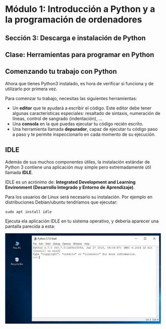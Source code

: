 # Módulo 1: Introducción a Python y a la programación de ordenadores
## Sección 3: Descarga e instalación de Python
## Clase: Herramientas para programar en Python

## Comenzando tu trabajo con Python

Ahora que tienes Python3 instalado, es hora de verificar si funciona y de utilizarlo por primera vez.

Para comenzar tu trabajo, necesitas las siguientes herramientas:

* Un **editor** que te ayudará a escribir el código. Este editor debe tener algunas características especiales: resaltado de sintaxis, numeración de líneas, control de sangrado (indentación), ...
* Una **consola** en la que puedas ejecutar tu código recién escrito.
* Una herramienta llamada **depurador**, capaz de ejecutar tu código paso a paso y te permite inspeccionarlo en cada momento de su ejecución.

## IDLE

Además de sus muchos componentes útiles, la instalación estándar de Python 3 contiene una aplicación muy simple pero extremadamente útil llamada **IDLE**.

IDLE es un acrónimo de: **Integrated Development and Learning Environment (Desarrollo Integrado y Entorno de Aprendizaje)**.

Para los usuarios de Linux será necesario su instalación. Por ejemplo en distribuciones Debian/ubuntu tendríamos que ejecutar:

```
sudo apt install idle
```

Ejecuta ela aplicación IDLE en tu sistema operativo, y debería aparecer una pantalla parecida a esta:

![python3](img/python3.png)